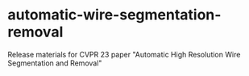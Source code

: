 # automatic-wire-segmentation-removal
Release materials for CVPR 23 paper "Automatic High Resolution Wire Segmentation and Removal"
